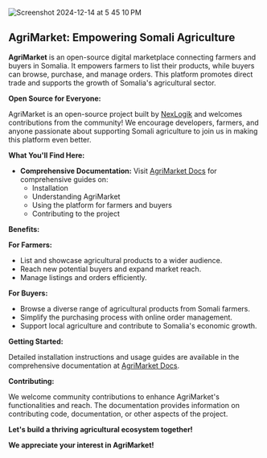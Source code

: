 
![Screenshot 2024-12-14 at 5 45 10 PM](https://github.com/user-attachments/assets/7d214592-d997-4af0-9edf-1cb7e2ab9a7d)

## AgriMarket: Empowering Somali Agriculture

**AgriMarket** is an open-source digital marketplace connecting farmers and buyers in Somalia. It empowers farmers to list their products, while buyers can browse, purchase, and manage orders. This platform promotes direct trade and supports the growth of Somalia's agricultural sector.

**Open Source for Everyone:**

AgriMarket is an open-source project built by [NexLogik](https://nexlogik.io) and welcomes contributions from the community! We encourage developers, farmers, and anyone passionate about supporting Somali agriculture to join us in making this platform even better. 

**What You'll Find Here:**

* **Comprehensive Documentation:** Visit [AgriMarket Docs](https://agrimarketdocs.nexlogik.io) for comprehensive guides on:
    * Installation
    * Understanding AgriMarket
    * Using the platform for farmers and buyers
    * Contributing to the project

**Benefits:**

**For Farmers:**

* List and showcase agricultural products to a wider audience.
* Reach new potential buyers and expand market reach.
* Manage listings and orders efficiently.

**For Buyers:**

* Browse a diverse range of agricultural products from Somali farmers.
* Simplify the purchasing process with online order management.
* Support local agriculture and contribute to Somalia's economic growth.


**Getting Started:**

Detailed installation instructions and usage guides are available in the comprehensive documentation at [AgriMarket Docs](https://agrimarketdocs.nexlogik.io).

**Contributing:**

We welcome community contributions to enhance AgriMarket's functionalities and reach. The documentation provides information on contributing code, documentation, or other aspects of the project.

**Let's build a thriving agricultural ecosystem together!**

**We appreciate your interest in AgriMarket!**
